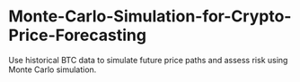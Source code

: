 # Monte-Carlo-Simulation-for-Crypto-Price-Forecasting
Use historical BTC data to simulate future price paths and assess risk using Monte Carlo simulation.
